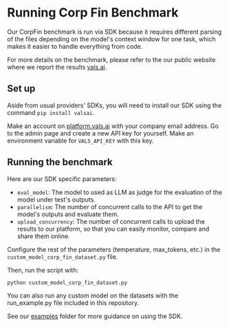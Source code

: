 # Running Corp Fin Benchmark

Our CorpFin benchmark is run via SDK because it requires different parsing of the files depending on the model's context window for one task, which makes it easier to handle everything from code.

For more details on the benchmark, please refer to the our public website where we report the results [vals.ai](https://www.vals.ai/home).

## Set up

Aside from usual providers' SDKs, you will need to install our SDK using the command `pip install valsai`.

Make an account on [platform.vals.ai](https://www.platform.vals.ai/auth) with your company email address. Go to the admin page and create a new API key for yourself. Make an environment variable for `VALS_API_KEY` with this key.

## Running the benchmark

Here are our SDK specific parameters:
- `eval_model`: The model to used as LLM as judge for the evaluation of the model under test's outputs.
- `parallelism`: The number of concurrent calls to the API to get the model's outputs and evaluate them.
- `upload_concurrency`: The number of concurrent calls to upload the results to our platform, so that you can easily monitor, compare and share them online.

Configure the rest of the parameters (temperature, max_tokens, etc.) in the `custom_model_corp_fin_dataset.py` file.

Then, run the script with:
```bash
python custom_model_corp_fin_dataset.py
```

You can also run any custom model on the datasets with the run_example.py file included in this repository.

See our [examples](https://github.com/vals-ai/vals-sdk/tree/main/examples) folder for more guidance on using the SDK.
